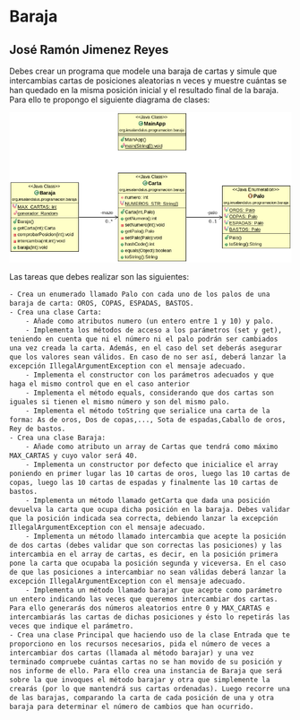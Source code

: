 # Baraja
## José Ramón Jimenez Reyes

Debes crear un programa que modele una baraja de cartas y simule que intercambias cartas de posiciones aleatorias n veces y muestre cuántas se han quedado en la misma posición inicial y el resultado final de la baraja. Para ello te propongo el siguiente diagrama de clases:

![Diagrama de clases para Baraja](src/main/resources/baraja.png)

Las tareas que debes realizar son las siguientes:

    - Crea un enumerado llamado Palo con cada uno de los palos de una baraja de carta: OROS, COPAS, ESPADAS, BASTOS.
    - Crea una clase Carta:
        - Añade como atributos numero (un entero entre 1 y 10) y palo.
        - Implementa los métodos de acceso a los parámetros (set y get), teniendo en cuenta que ni el número ni el palo podrán ser cambiados una vez creada la carta. Además, en el caso del set deberás asegurar que los valores sean válidos. En caso de no ser así, deberá lanzar la excepción IllegalArgumentException con el mensaje adecuado.
        - Implementa el constructor con los parámetros adecuados y que haga el mismo control que en el caso anterior
        - Implementa el método equals, considerando que dos cartas son iguales si tienen el mismo número y son del mismo palo.
        - Implementa el método toString que serialice una carta de la forma: As de oros, Dos de copas,..., Sota de espadas,Caballo de oros, Rey de bastos.
    - Crea una clase Baraja:
        - Añade como atributo un array de Cartas que tendrá como máximo MAX_CARTAS y cuyo valor será 40.
        - Implementa un constructor por defecto que inicialice el array poniendo en primer lugar las 10 cartas de oros, luego las 10 cartas de copas, luego las 10 cartas de espadas y finalmente las 10 cartas de bastos.
        - Implementa un método llamado getCarta que dada una posición devuelva la carta que ocupa dicha posición en la baraja. Debes validar que la posición indicada sea correcta, debiendo lanzar la excepción IllegalArgumentException con el mensaje adecuado.
        - Implementa un método llamado intercambia que acepte la posición de dos cartas (debes validar que son correctas las posiciones) y las intercambia en el array de cartas, es decir, en la posición primera pone la carta que ocupaba la posición segunda y viceversa. En el caso de que las posiciones a intercambiar no sean válidas deberá lanzar la excepción IllegalArgumentException con el mensaje adecuado.
        - Implementa un método llamado barajar que acepte como parámetro un entero indicando las veces que queremos intercambiar dos cartas. Para ello generarás dos números aleatorios entre 0 y MAX_CARTAS e intercambiarás las cartas de dichas posiciones y ésto lo repetirás las veces que indique el parámetro.
    - Crea una clase Principal que haciendo uso de la clase Entrada que te proporciono en los recursos necesarios, pida el número de veces a intercambiar dos cartas (llamada al método barajar) y una vez terminado compruebe cuántas cartas no se han movido de su posición y nos informe de ello. Para ello crea una instancia de Baraja que será sobre la que invoques el método barajar y otra que simplemente la crearás (por lo que mantendrá sus cartas ordenadas). Luego recorre una de las barajas, comparando la carta de cada posición de una y otra baraja para determinar el número de cambios que han ocurrido.
